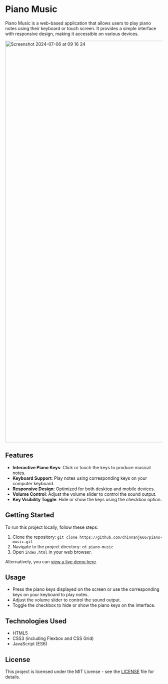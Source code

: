 # Piano Music

Piano Music is a web-based application that allows users to play piano notes using their keyboard or touch screen. It provides a simple interface with responsive design, making it accessible on various devices.


<img width="1283" alt="Screenshot 2024-07-06 at 09 16 24" src="https://github.com/chinnanj666/piano-music/assets/114425702/291adf7c-6417-4b33-b218-a255b8e4c93d">

## Features

- **Interactive Piano Keys**: Click or touch the keys to produce musical notes.
- **Keyboard Support**: Play notes using corresponding keys on your computer keyboard.
- **Responsive Design**: Optimized for both desktop and mobile devices.
- **Volume Control**: Adjust the volume slider to control the sound output.
- **Key Visibility Toggle**: Hide or show the keys using the checkbox option.

## Getting Started

To run this project locally, follow these steps:

1. Clone the repository: `git clone https://github.com/chinnanj666/piano-music.git`
2. Navigate to the project directory: `cd piano-music`
3. Open `index.html` in your web browser.

Alternatively, you can [view a live demo here](https://example.com).

## Usage

- Press the piano keys displayed on the screen or use the corresponding keys on your keyboard to play notes.
- Adjust the volume slider to control the sound output.
- Toggle the checkbox to hide or show the piano keys on the interface.

## Technologies Used

- HTML5
- CSS3 (including Flexbox and CSS Grid)
- JavaScript (ES6)



## License

This project is licensed under the MIT License - see the [LICENSE](LICENSE) file for details.
